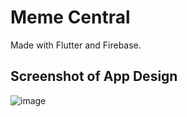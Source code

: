 # Meme Central

Made with Flutter and Firebase.


## Screenshot of App Design
![image](https://user-images.githubusercontent.com/69666626/124393431-c762ae80-dcfa-11eb-8a71-682ba10e2d52.png)
